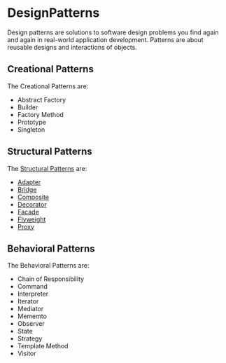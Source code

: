 # DesignPatterns
 
Design patterns are solutions to software design problems you find again and again in real-world application development. Patterns are about reusable designs and interactions of objects.

## Creational Patterns
The Creational Patterns are:
- Abstract Factory
- Builder
- Factory Method
- Prototype
- Singleton

## Structural Patterns
The [Structural Patterns](https://github.com/OzHache/Design-Patterns-in-C-Sharp/blob/main/Structural%20Patterns/Structural%20Patterns.md) are:
- [Adapter](https://github.com/OzHache/Design-Patterns-in-C-Sharp/blob/main/Structural%20Patterns/Adapter%20Pattern/Adapter.md)
- [Bridge](https://github.com/OzHache/Design-Patterns-in-C-Sharp/blob/main/Structural%20Patterns/Bridge%20Pattern/Bridge.md)
- [Composite](https://github.com/OzHache/Design-Patterns-in-C-Sharp/blob/main/Structural%20Patterns/Composite/Composite.md)
- [Decorator](https://github.com/OzHache/Design-Patterns-in-C-Sharp/blob/main/Structural%20Patterns/Decorator/Decorator.md)
- [Facade](https://github.com/OzHache/Design-Patterns-in-C-Sharp/blob/main/Structural%20Patterns/Facade%20Pattern/Facade.md)
- [Flyweight](https://github.com/OzHache/Design-Patterns-in-C-Sharp/blob/main/Structural%20Patterns/Flyweight%20Pattern/Flyweight.md)
- [Proxy](https://github.com/OzHache/Design-Patterns-in-C-Sharp/blob/main/Structural%20Patterns/Proxy%20Pattern/Proxy.md)
## Behavioral Patterns
The Behavioral Patterns are:
- Chain of Responsibility
- Command
- Interpreter
- Iterator
- Mediator
- Mememto
- Observer
- State
- Strategy
- Template Method
- Visitor
